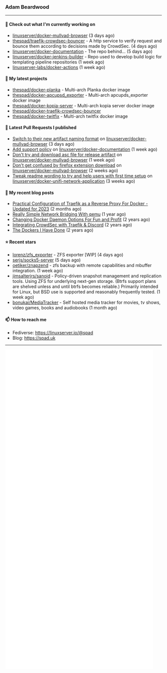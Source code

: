 ### Adam Beardwood
---
#### 👷 Check out what I'm currently working on

- [linuxserver/docker-mullvad-browser](https://github.com/linuxserver/docker-mullvad-browser) (3 days ago)
- [thespad/traefik-crowdsec-bouncer](https://github.com/thespad/traefik-crowdsec-bouncer) - A http service to verify request and bounce them according to decisions made by CrowdSec. (4 days ago)
- [linuxserver/docker-documentation](https://github.com/linuxserver/docker-documentation) - The repo behind... (5 days ago)
- [linuxserver/docker-jenkins-builder](https://github.com/linuxserver/docker-jenkins-builder) - Repo used to develop build logic for templating pipeline repositories (1 week ago)
- [linuxserver-labs/docker-actions](https://github.com/linuxserver-labs/docker-actions) (1 week ago)

#### 🌱 My latest projects

- [thespad/docker-planka](https://github.com/thespad/docker-planka) - Multi-arch Planka docker image
- [thespad/docker-apcupsd_exporter](https://github.com/thespad/docker-apcupsd_exporter) - Multi-arch apcupds_exporter docker image
- [thespad/docker-kopia-server](https://github.com/thespad/docker-kopia-server) - Multi-arch kopia server docker image 
- [thespad/docker-traefik-crowdsec-bouncer](https://github.com/thespad/docker-traefik-crowdsec-bouncer)
- [thespad/docker-twitfix](https://github.com/thespad/docker-twitfix) - Multi-arch twitfix docker image

#### 🔨 Latest Pull Requests I published

- [Switch to their new artifact naming format](https://github.com/linuxserver/docker-mullvad-browser/pull/7) on [linuxserver/docker-mullvad-browser](https://github.com/linuxserver/docker-mullvad-browser) (3 days ago)
- [Add support policy](https://github.com/linuxserver/docker-documentation/pull/150) on [linuxserver/docker-documentation](https://github.com/linuxserver/docker-documentation) (1 week ago)
- [Don&#39;t try and download asc file for release artifact](https://github.com/linuxserver/docker-mullvad-browser/pull/6) on [linuxserver/docker-mullvad-browser](https://github.com/linuxserver/docker-mullvad-browser) (1 week ago)
- [Don&#39;t get confused by firefox extension download](https://github.com/linuxserver/docker-mullvad-browser/pull/5) on [linuxserver/docker-mullvad-browser](https://github.com/linuxserver/docker-mullvad-browser) (2 weeks ago)
- [Tweak readme wording to try and help users with first time setup](https://github.com/linuxserver/docker-unifi-network-application/pull/18) on [linuxserver/docker-unifi-network-application](https://github.com/linuxserver/docker-unifi-network-application) (3 weeks ago)

#### 📜 My recent blog posts

- [Practical Configuration of Traefik as a Reverse Proxy For Docker - Updated for 2023](https://spad.uk/practical-configuration-of-traefik-as-a-reverse-proxy-for-docker-updated-for-2023/) (2 months ago)
- [Really Simple Network Bridging With qemu](https://spad.uk/really-simple-network-bridging-with-qemu/) (1 year ago)
- [Changing Docker Daemon Options For Fun and Profit](https://spad.uk/changing-docker-daemon-options-for-fun-and-profit/) (2 years ago)
- [Integrating CrowdSec with Traefik &amp; Discord](https://spad.uk/integrating-crowdsec-with-traefik-discord/) (2 years ago)
- [The Dockers I Have Done](https://spad.uk/the-dockers-ive-done/) (2 years ago)

#### ⭐ Recent stars

- [lorenz/zfs_exporter](https://github.com/lorenz/zfs_exporter) - ZFS exporter [WIP] (4 days ago)
- [serjs/socks5-server](https://github.com/serjs/socks5-server) (5 days ago)
- [oetiker/znapzend](https://github.com/oetiker/znapzend) - zfs backup with remote capabilities and mbuffer integration. (1 week ago)
- [jimsalterjrs/sanoid](https://github.com/jimsalterjrs/sanoid) - Policy-driven snapshot management and replication tools.  Using ZFS for underlying next-gen storage. (Btrfs support plans are shelved unless and until btrfs becomes reliable.) Primarily intended for Linux, but BSD use is supported and reasonably frequently tested. (1 week ago)
- [bonukai/MediaTracker](https://github.com/bonukai/MediaTracker) - Self hosted media tracker for movies, tv shows, video games, books and audiobooks (1 month ago)

#### 📫 How to reach me
- Fediverse: https://linuxserver.io/@spad
- Blog: https://spad.uk
---
<img src="https://raw.githubusercontent.com/thespad/thespad/main/github-metrics.svg">
